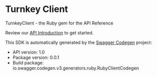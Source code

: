 # Turnkey Client

TurnkeyClient - the Ruby gem for the API Reference

Review our [API Introduction](../api-introduction) to get started.

This SDK is automatically generated by the [Swagger Codegen](https://github.com/swagger-api/swagger-codegen) project:

- API version: 1.0
- Package version: 0.0.1
- Build package: io.swagger.codegen.v3.generators.ruby.RubyClientCodegen
